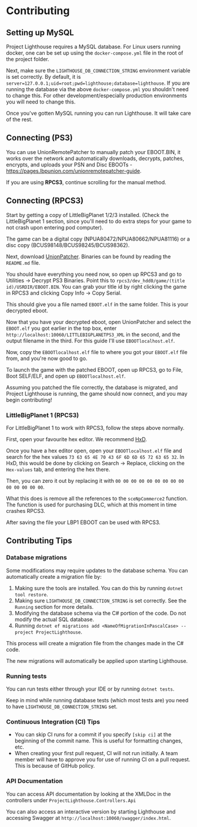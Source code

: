# Contributing

## Setting up MySQL

Project Lighthouse requires a MySQL database. For Linux users running docker, one can be set up using
the `docker-compose.yml` file in the root of the project folder.

Next, make sure the `LIGHTHOUSE_DB_CONNECTION_STRING` environment variable is set correctly. By default, it
is `server=127.0.0.1;uid=root;pwd=lighthouse;database=lighthouse`. If you are running the database via the
above `docker-compose.yml` you shouldn't need to change this. For other development/especially production environments
you will need to change this.

Once you've gotten MySQL running you can run Lighthouse. It will take care of the rest.

## Connecting (PS3)

You can use UnionRemotePatcher to manually patch your EBOOT.BIN, it works over the network and automatically downloads, decrypts, patches, encrypts, and uploads your PSN and Disc EBOOTs - https://pages.lbpunion.com/unionremotepatcher-guide.

If you are using **RPCS3**, continue scrolling for the manual method.

## Connecting (RPCS3)

Start by getting a copy of LittleBigPlanet 1/2/3 installed. (Check the LittleBigPlanet 1 section, since you'll need to do
extra steps for your game to not crash upon entering pod computer). 

The game can be a digital copy (NPUA80472/NPUA80662/NPUA81116) or a disc copy (BCUS98148/BCUS98245/BCUS98362).

Next, download [UnionPatcher](https://github.com/LBPUnion/UnionPatcher/). Binaries can be found by reading the `README.md`
file.

You should have everything you need now, so open up RPCS3 and go to Utilities -> Decrypt PS3 Binaries. Point this
to `rpcs3/dev_hdd0/game/(title id)/USRDIR/EBOOT.BIN`. You can grab your title id by right clicking the game in RPCS3 and
clicking Copy Info -> Copy Serial.


This should give you a file named `EBOOT.elf` in the same folder. This is your decrypted eboot.

Now that you have your decrypted eboot, open UnionPatcher and select the `EBOOT.elf` you got earlier in the top box,
enter `http://localhost:10060/LITTLEBIGPLANETPS3_XML` in the second, and the output filename in the third. For this
guide I'll use `EBOOTlocalhost.elf`.

Now, copy the `EBOOTlocalhost.elf` file to where you got your `EBOOT.elf` file from, and you're now good to go.

To launch the game with the patched EBOOT, open up RPCS3, go to File, Boot SELF/ELF, and open up `EBOOTlocalhost.elf`.

Assuming you patched the file correctly, the database is migrated, and
Project Lighthouse is running, the game should now connect, and you may begin contributing!

### LittleBigPlanet 1 (RPCS3)

For LittleBigPlanet 1 to work with RPCS3, follow the steps above normally.

First, open your favourite hex editor. We recommend [HxD](https://mh-nexus.de/en/hxd/).

Once you have a hex editor open, open your `EBOOTlocalhost.elf` file and search for the hex
values `73 63 65 4E 70 43 6F 6D 6D 65 72 63 65 32`. In HxD, this would be done by clicking on Search -> Replace,
clicking on the `Hex-values` tab, and entering the hex there.

Then, you can zero it out by replacing it with `00 00 00 00 00 00 00 00 00 00 00 00 00 00`.

What this does is remove all the references to the `sceNpCommerce2` function. The function is used for purchasing DLC,
which at this moment in time crashes RPCS3.

After saving the file your LBP1 EBOOT can be used with RPCS3.

## Contributing Tips

### Database migrations

Some modifications may require updates to the database schema. You can automatically create a migration file by:

1. Making sure the tools are installed. You can do this by running `dotnet tool restore`.
2. Making sure `LIGHTHOUSE_DB_CONNECTION_STRING` is set correctly. See the `Running` section for more details.
3. Modifying the database schema via the C# portion of the code. Do not modify the actual SQL database.
4. Running `dotnet ef migrations add <NameOfMigrationInPascalCase> --project ProjectLighthouse`.

This process will create a migration file from the changes made in the C# code.

The new migrations will automatically be applied upon starting Lighthouse.

### Running tests

You can run tests either through your IDE or by running `dotnet tests`.

Keep in mind while running database tests (which most tests are) you need to have `LIGHTHOUSE_DB_CONNECTION_STRING` set.

### Continuous Integration (CI) Tips

- You can skip CI runs for a commit if you specify `[skip ci]` at the beginning of the commit name. This is useful for
  formatting changes, etc.
- When creating your first pull request, CI will not run initially. A team member will have to approve you for use of
  running CI on a pull request. This is because of GitHub policy.

### API Documentation

You can access API documentation by looking at the XMLDoc in the controllers under `ProjectLighthouse.Controllers.Api`

You can also access an interactive version by starting Lighthouse and accessing Swagger
at `http://localhost:10060/swagger/index.html`.
